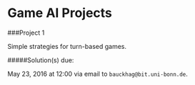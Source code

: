 # Game AI Projects



###Project 1

Simple strategies for turn-based games.

#####Solution(s) due:

May 23, 2016 at 12:00 via email to `bauckhag@bit.uni-bonn.de`.